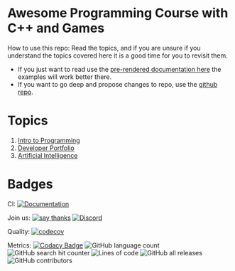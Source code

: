 # Awesome Programming Course with C++ and Games

How to use this repo: Read the topics, and if you are unsure if you understand the topics covered here it is a good 
time for you to revisit them. 
- If you just want to read use the [pre-rendered documentation here](https://courses.tolstenko.net) the examples will work better there.
- If you want to go deep and propose changes to repo, use the [github repo](https://github.com/InfiniBrains/Introduction-to-Game-Programming-With-CPP).

# Topics
1. [Intro to Programming](intro/README.md)
2. [Developer Portfolio](portfolio/README.md)
3. [Artificial Intelligence](artificialintelligence/README.md)

# Badges

CI: [![Documentation](https://github.com/InfiniBrains/Introduction-to-Game-Programming-With-CPP/actions/workflows/documentation.yaml/badge.svg)](https://github.com/InfiniBrains/Introduction-to-Game-Programming-With-CPP/actions/workflows/documentation.yaml) 

Join us: [![say thanks](https://img.shields.io/badge/Say%20Thanks-👍-1EAEDB.svg)](https://github.com/InfiniBrains/Introduction-to-Game-Programming-With-CPP/stargazers) [![Discord](https://img.shields.io/discord/956922983727915078)](https://discord.gg/9CdJeQ2XKB)

Quality: [![codecov](https://codecov.io/gh/InfiniBrains/Introduction-to-Game-Programming-With-CPP/branch/master/graph/badge.svg?token=dafs9Weols)](https://codecov.io/gh/InfiniBrains/Introduction-to-Game-Programming-With-CPP)

Metrics: [![Codacy Badge](https://app.codacy.com/project/badge/Grade/bd231b45a10a41c98f2bbe5bf0e3c808)](https://www.codacy.com/gh/InfiniBrains/Introduction-to-Game-Programming-With-CPP/dashboard?utm_source=github.com&amp;utm_medium=referral&amp;utm_content=InfiniBrains/Introduction-to-Game-Programming-With-CPP&amp;utm_campaign=Badge_Grade) ![GitHub language count](https://img.shields.io/github/languages/count/InfiniBrains/Introduction-to-Game-Programming-With-CPP) ![GitHub search hit counter](https://img.shields.io/github/search/InfiniBrains/Introduction-to-Game-Programming-With-CPP/todo) ![Lines of code](https://img.shields.io/tokei/lines/github.com/InfiniBrains/Introduction-to-Game-Programming-With-CPP) ![GitHub all releases](https://img.shields.io/github/downloads/InfiniBrains/Introduction-to-Game-Programming-With-CPP/total) ![GitHub contributors](https://img.shields.io/github/contributors/InfiniBrains/Introduction-to-Game-Programming-With-CPP)
